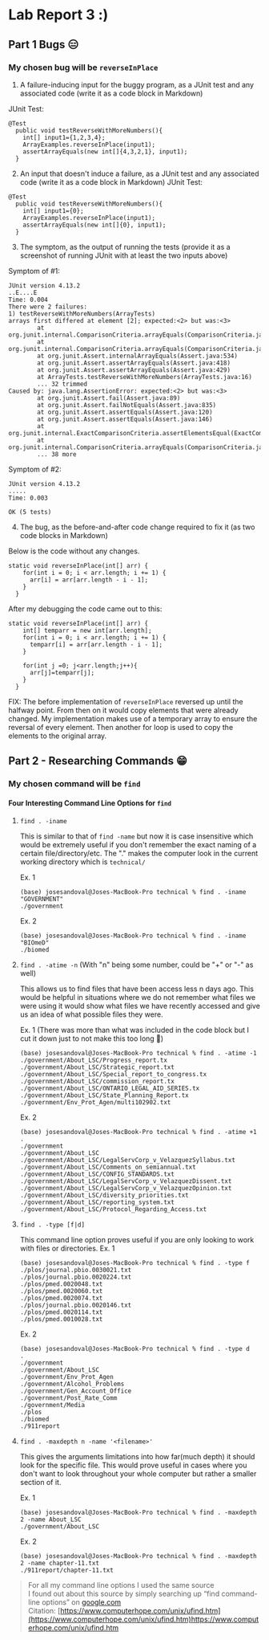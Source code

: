 # Lab Report 3 :)

## Part 1 Bugs :expressionless:
### My chosen bug will be  ```reverseInPlace```


1. A failure-inducing input for the buggy program, as a JUnit test and any associated code (write it as a code block in Markdown)

JUnit Test: 
```
@Test
  public void testReverseWithMoreNumbers(){
    int[] input1={1,2,3,4};
    ArrayExamples.reverseInPlace(input1);
    assertArrayEquals(new int[]{4,3,2,1}, input1);
  }
```
   
2. An input that doesn't induce a failure, as a JUnit test and any associated code (write it as a code block in Markdown)
JUnit Test: 
```
@Test
  public void testReverseWithMoreNumbers(){
    int[] input1={0};
    ArrayExamples.reverseInPlace(input1);
    assertArrayEquals(new int[]{0}, input1);
  }
```
   
3. The symptom, as the output of running the tests (provide it as a screenshot of running JUnit with at least the two inputs above)

Symptom of #1:
```
JUnit version 4.13.2
..E....E
Time: 0.004
There were 2 failures:
1) testReverseWithMoreNumbers(ArrayTests)
arrays first differed at element [2]; expected:<2> but was:<3>
        at org.junit.internal.ComparisonCriteria.arrayEquals(ComparisonCriteria.java:78)
        at org.junit.internal.ComparisonCriteria.arrayEquals(ComparisonCriteria.java:28)
        at org.junit.Assert.internalArrayEquals(Assert.java:534)
        at org.junit.Assert.assertArrayEquals(Assert.java:418)
        at org.junit.Assert.assertArrayEquals(Assert.java:429)
        at ArrayTests.testReverseWithMoreNumbers(ArrayTests.java:16)
        ... 32 trimmed
Caused by: java.lang.AssertionError: expected:<2> but was:<3>
        at org.junit.Assert.fail(Assert.java:89)
        at org.junit.Assert.failNotEquals(Assert.java:835)
        at org.junit.Assert.assertEquals(Assert.java:120)
        at org.junit.Assert.assertEquals(Assert.java:146)
        at org.junit.internal.ExactComparisonCriteria.assertElementsEqual(ExactComparisonCriteria.java:8)
        at org.junit.internal.ComparisonCriteria.arrayEquals(ComparisonCriteria.java:76)
        ... 38 more
```

Symptom of #2:
```
JUnit version 4.13.2
.....
Time: 0.003

OK (5 tests)

```   
4. The bug, as the before-and-after code change required to fix it (as two code blocks in Markdown)
   
Below is the code without any changes. 
```
static void reverseInPlace(int[] arr) {
    for(int i = 0; i < arr.length; i += 1) {
      arr[i] = arr[arr.length - i - 1];
    }
  }
```
After my debugging the code came out to this: 
```
static void reverseInPlace(int[] arr) {
    int[] temparr = new int[arr.length];
    for(int i = 0; i < arr.length; i += 1) {
      temparr[i] = arr[arr.length - i - 1];
    }
    
    for(int j =0; j<arr.length;j++){
      arr[j]=temparr[j];
    }
  }
```
FIX: The before implementation of ```reverseInPlace``` reversed up until the halfway point. From then on it would copy elements that
were already changed. My implementation makes use of a temporary array to ensure the reversal of every element. Then another for loop
is used to copy the elements to the original array. 

## Part 2 - Researching Commands :grin:
### My chosen command will be ```find```
#### Four Interesting Command Line Options for ```find```
1. ```find . -iname```

    This is similar to that of ```find -name``` but now it is case insensitive which would be extremely useful if you don't remember the exact naming of a certain file/directory/etc. The "."        makes the computer look in the current working directory which is ```technical/```

    Ex. 1
   ```
   (base) josesandoval@Joses-MacBook-Pro technical % find . -iname "GOVERNMENT"
   ./government
   ```

   Ex. 2
   
   ```
   (base) josesandoval@Joses-MacBook-Pro technical % find . -iname "BIOmeD"
   ./biomed
   ```
2. ```find . -atime -n``` (With "n" being some number, could be "+" or "-" as well)

   This allows us to find files that have been access less n days ago. This would be helpful in situations where we do not remember what files we were using it would show what files we
   have recently accessed and give us an idea of what possible files they were.

   Ex. 1 (There was more than what was included in the code block but I cut it down just to not make this too long :grimacing:)
   ```
   (base) josesandoval@Joses-MacBook-Pro technical % find . -atime -1
   ./government/About_LSC/Progress_report.tx
   ./government/About_LSC/Strategic_report.txt
   ./government/About_LSC/Special_report_to_congress.tx
   ./government/About_LSC/commission_report.tx
   ./government/About_LSC/ONTARIO_LEGAL_AID_SERIES.tx
   ./government/About_LSC/State_Planning_Report.tx
   ./government/Env_Prot_Agen/multi102902.txt
   ```

   Ex. 2
   ```
   (base) josesandoval@Joses-MacBook-Pro technical % find . -atime +1
   .
   ./government
   ./government/About_LSC
   ./government/About_LSC/LegalServCorp_v_VelazquezSyllabus.txt
   ./government/About_LSC/Comments_on_semiannual.txt
   ./government/About_LSC/CONFIG_STANDARDS.txt
   ./government/About_LSC/LegalServCorp_v_VelazquezDissent.txt
   ./government/About_LSC/LegalServCorp_v_VelazquezOpinion.txt
   ./government/About_LSC/diversity_priorities.txt
   ./government/About_LSC/reporting_system.txt
   ./government/About_LSC/Protocol_Regarding_Access.txt
   ```
   
3. ```find . -type [f|d]```

   This command line option proves useful if you are only looking to work with files or directories. 
   Ex. 1
      ```
      (base) josesandoval@Joses-MacBook-Pro technical % find . -type f
      ./plos/journal.pbio.0030021.txt
      ./plos/journal.pbio.0020224.txt
      ./plos/pmed.0020048.txt
      ./plos/pmed.0020060.txt
      ./plos/pmed.0020074.txt
      ./plos/journal.pbio.0020146.txt
      ./plos/pmed.0020114.txt
      ./plos/pmed.0010028.txt
      ```
      Ex. 2
      ```
      (base) josesandoval@Joses-MacBook-Pro technical % find . -type d
      .
      ./government
      ./government/About_LSC
      ./government/Env_Prot_Agen
      ./government/Alcohol_Problems
      ./government/Gen_Account_Office
      ./government/Post_Rate_Comm
      ./government/Media
      ./plos
      ./biomed
      ./911report
      ```

4. ```find . -maxdepth n -name '<filename>'```

   This gives the arguments limitations into how far(much depth) it should look for the specific file. This would prove useful in cases where you don't want to look throughout your whole computer but
   rather a smaller section of it.

   Ex. 1
   ```
   (base) josesandoval@Joses-MacBook-Pro technical % find . -maxdepth 2 -name About_LSC
   ./government/About_LSC
   ```
   Ex. 2
   ```
   (base) josesandoval@Joses-MacBook-Pro technical % find . -maxdepth 2 -name chapter-11.txt
   ./911report/chapter-11.txt
   ```
> For all my command line options I used the same source\
> I found out about this source by simply searching up “find command-line options” on [google.com](https://www.google.com/)\
> Citation: [https://www.computerhope.com/unix/ufind.htm](https://www.computerhope.com/unix/ufind.htm)https://www.computerhope.com/unix/ufind.htm


